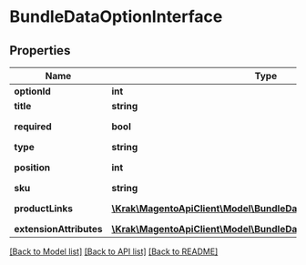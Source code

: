 # BundleDataOptionInterface

## Properties
Name | Type | Description | Notes
------------ | ------------- | ------------- | -------------
**optionId** | **int** | Option id | [optional] 
**title** | **string** | Option title | [optional] 
**required** | **bool** | Is required option | [optional] 
**type** | **string** | Input type | [optional] 
**position** | **int** | Option position | [optional] 
**sku** | **string** | Product sku | [optional] 
**productLinks** | [**\Krak\MagentoApiClient\Model\BundleDataLinkInterface[]**](BundleDataLinkInterface.md) | Product links | [optional] 
**extensionAttributes** | [**\Krak\MagentoApiClient\Model\BundleDataOptionExtensionInterface**](BundleDataOptionExtensionInterface.md) |  | [optional] 

[[Back to Model list]](../README.md#documentation-for-models) [[Back to API list]](../README.md#documentation-for-api-endpoints) [[Back to README]](../README.md)


